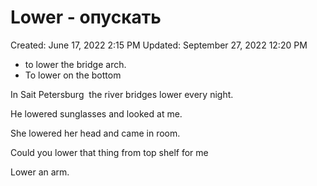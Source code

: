 # Lower - опускать

Created: June 17, 2022 2:15 PM
Updated: September 27, 2022 12:20 PM

- to lower the bridge arch.
- To lower on the bottom

In Sait Petersburg  the river bridges lower every night.

He lowered sunglasses and looked at me.

She lowered her head and came in room.

Could you lower that thing from top shelf for me

Lower an arm.